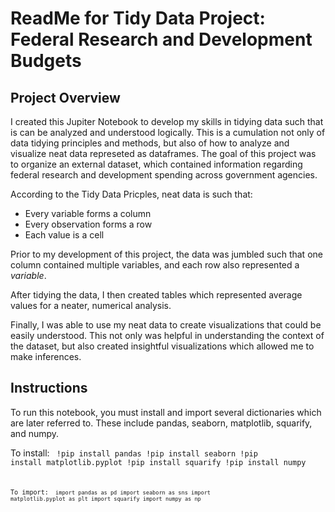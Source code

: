 # ReadMe for Tidy Data Project: Federal Research and Development Budgets

## Project Overview

I created this Jupiter Notebook to develop my skills in tidying data such that is can be analyzed and understood logically. This is a cumulation not only of data tidying principles and methods, but also of how to analyze and visualize neat data represeted as dataframes. The goal of this project was to organize an external dataset, which contained information regarding federal research and development spending across government agencies. 

According to the Tidy Data Pricples, neat data is such that:
- Every variable forms a column
- Every observation forms a row
- Each value is a cell

Prior to my development of this project, the data was jumbled such that one column contained multiple variables, and each row also represented a *variable*. 

After tidying the data, I then created tables which represented average values for a neater, numerical analysis. 

Finally, I was able to use my neat data to create visualizations that could be easily understood. This not only was helpful in understanding the context of the dataset, but also created insightful visualizations which allowed me to make inferences. 

## Instructions

To run this notebook, you must install and import several dictionaries which are later referred to. These include pandas, seaborn, matplotlib, squarify, and numpy.

To install: 
<code>
!pip install pandas
!pip install seaborn
!pip install matplotlib.pyplot
!pip install squarify
!pip install numpy
<code>

To import:
<code>
import pandas as pd
import seaborn as sns
import matplotlib.pyplot as plt
import squarify
import numpy as np
<code>